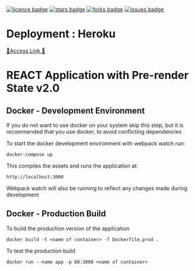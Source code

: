 [![licence badge]][licence]
[![stars badge]][stars]
[![forks badge]][forks]
[![issues badge]][issues]

[licence badge]:https://img.shields.io/badge/license-MIT-blue.svg
[stars badge]:https://img.shields.io/github/stars/hey-red/Markdown.svg
[forks badge]:https://img.shields.io/github/forks/hey-red/Markdown.svg
[issues badge]:https://img.shields.io/github/issues/hey-red/Markdown.svg

[licence]:https://github.com/nglthu/Docker_React_Heroku/blob/master/LICENSE
[stars]:https://github.com/nglthu/Docker_React_Heroku/stargazers
[forks]:https://github.com/nglthu/Docker_React_Heroku/network
[issues]:https://github.com/nglthu/Docker_React_Heroku/issues

# Deployment : Heroku
[💚Access Link 💚](http://team5v2.herokuapp.com/search)

# REACT Application with Pre-render State v2.0 

## Docker - Development Environment

If you do not want to use docker on your system skip this step, but it is recommended that
you use docker, to avoid conflicting dependencies

To start the docker development environment with webpack watch run:

```
docker-compose up
```


This compiles the assets and runs the application at:

```
http://localhost:3000
````

Webpack watch will also be running to reflect any changes made during development


## Docker - Production Build

To build the production version of the application

```
docker build -t <name of container> -f Dockerfile.prod .
```
To test the production build

```
docker run --name app -p 80:3000 <name of container>
```
